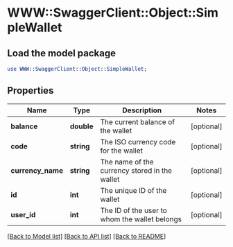 # WWW::SwaggerClient::Object::SimpleWallet

## Load the model package
```perl
use WWW::SwaggerClient::Object::SimpleWallet;
```

## Properties
Name | Type | Description | Notes
------------ | ------------- | ------------- | -------------
**balance** | **double** | The current balance of the wallet | [optional] 
**code** | **string** | The ISO currency code for the wallet | [optional] 
**currency_name** | **string** | The name of the currency stored in the wallet | [optional] 
**id** | **int** | The unique ID of the wallet | [optional] 
**user_id** | **int** | The ID of the user to whom the wallet belongs | [optional] 

[[Back to Model list]](../README.md#documentation-for-models) [[Back to API list]](../README.md#documentation-for-api-endpoints) [[Back to README]](../README.md)


